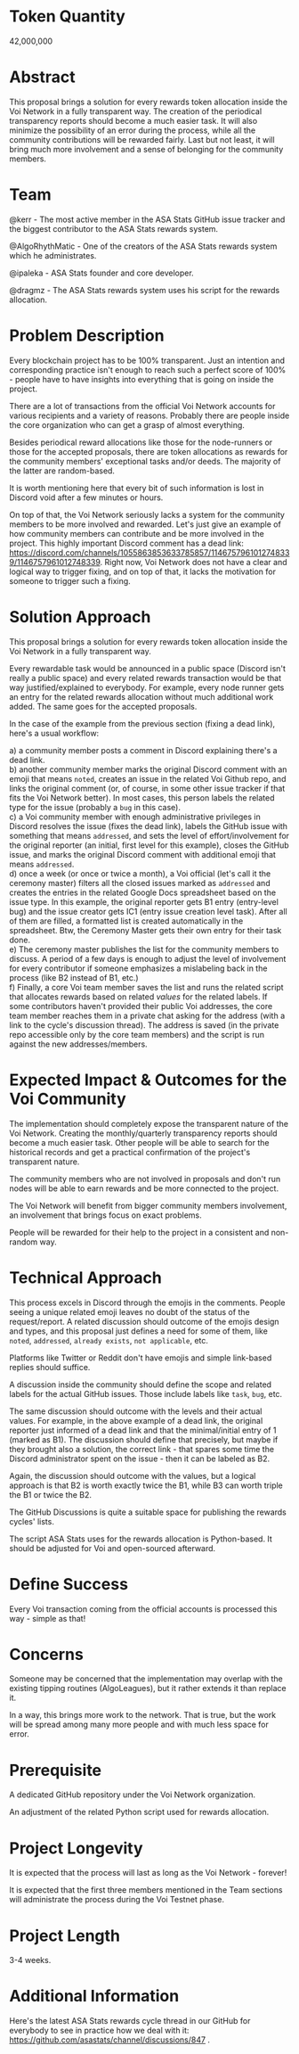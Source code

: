 # Token Quantity
42,000,000

# Abstract
This proposal brings a solution for every rewards token allocation inside the Voi Network in a fully transparent way. The creation of the periodical transparency reports should become a much easier task. It will also minimize the possibility of an error during the process, while all the community contributions will be rewarded fairly. Last but not least, it will bring much more involvement and a sense of belonging for the community members.

# Team
@kerr - The most active member in the ASA Stats GitHub issue tracker and the biggest contributor to the ASA Stats rewards system.

@AlgoRhythMatic - One of the creators of the ASA Stats rewards system which he administrates.

@ipaleka - ASA Stats founder and core developer.

@dragmz - The ASA Stats rewards system uses his script for the rewards allocation.

# Problem Description
Every blockchain project has to be 100% transparent. Just an intention and corresponding practice isn't enough to reach such a perfect score of 100% - people have to have insights into everything that is going on inside the project.

There are a lot of transactions from the official Voi Network accounts for various recipients and a variety of reasons. Probably there are people inside the core organization who can get a grasp of almost everything.

Besides periodical reward allocations like those for the node-runners or those for the accepted proposals, there are token allocations as rewards for the community members' exceptional tasks and/or deeds. The majority of the latter are random-based.

It is worth mentioning here that every bit of such information is lost in Discord void after a few minutes or hours.

On top of that, the Voi Network seriously lacks a system for the community members to be more involved and rewarded. Let's just give an example of how community members can contribute and be more involved in the project. This highly important Discord comment has a dead link: https://discord.com/channels/1055863853633785857/1146757961012748339/1146757961012748339. Right now, Voi Network does not have a clear and logical way to trigger fixing, and on top of that, it lacks the motivation for someone to trigger such a fixing.

# Solution Approach

This proposal brings a solution for every rewards token allocation inside the Voi Network in a fully transparent way.

Every rewardable task would be announced in a public space (Discord isn't really a public space) and every related rewards transaction would be that way justified/explained to everybody. For example, every node runner gets an entry for the related rewards allocation without much additional work added. The same goes for the accepted proposals.

In the case of the example from the previous section (fixing a dead link), here's a usual workflow:

a) a community member posts a comment in Discord explaining there's a dead link.  
b) another community member marks the original Discord comment with an emoji that means `noted`, creates an issue in the related Voi Github repo, and links the original comment (or, of course, in some other issue tracker if that fits the Voi Network better). In most cases, this person labels the related type for the issue (probably a `bug` in this case).  
c) a Voi community member with enough administrative privileges in Discord resolves the issue (fixes the dead link), labels the GitHub issue with something that means `addressed`, and sets the level of effort/involvement for the original reporter (an initial, first level for this example), closes the GitHub issue, and marks the original Discord comment with additional emoji that means `addressed`.  
d) once a week (or once or twice a month), a Voi official (let's call it the ceremony master) filters all the closed issues marked as `addressed` and creates the entries in the related Google Docs spreadsheet based on the issue type. In this example, the original reporter gets B1 entry (entry-level bug) and the issue creator gets IC1 (entry issue creation level task). After all of them are filled, a formatted list is created automatically in the spreadsheet. Btw, the Ceremony Master gets their own entry for their task done.  
e) The ceremony master publishes the list for the community members to discuss. A period of a few days is enough to adjust the level of involvement for every contributor if someone emphasizes a mislabeling back in the process (like B2 instead of B1, etc.)  
f) Finally, a core Voi team member saves the list and runs the related script that allocates rewards based on related *values* for the related labels. If some contributors haven't provided their public Voi addresses, the core team member reaches them in a private chat asking for the address (with a link to the cycle's discussion thread). The address is saved (in the private repo accessible only by the core team members) and the script is run against the new addresses/members.

# Expected Impact & Outcomes for the Voi Community
The implementation should completely expose the transparent nature of the Voi Network. Creating the monthly/quarterly transparency reports should become a much easier task. Other people will be able to search for the historical records and get a practical confirmation of the project's transparent nature.

The community members who are not involved in proposals and don't run nodes will be able to earn rewards and be more connected to the project.

The Voi Network will benefit from bigger community members involvement, an involvement that brings focus on exact problems.

People will be rewarded for their help to the project in a consistent and non-random way.

# Technical Approach
This process excels in Discord through the emojis in the comments. People seeing a unique related emoji leaves no doubt of the status of the request/report. A related discussion should outcome of the emojis design and types, and this proposal just defines a need for some of them, like `noted`, `addressed`, `already exists`, `not applicable`, etc.

Platforms like Twitter or Reddit don't have emojis and simple link-based replies should suffice.

A discussion inside the community should define the scope and related labels for the actual GitHub issues. Those include labels like `task`, `bug`, etc.

The same discussion should outcome with the levels and their actual values. For example, in the above example of a dead link, the original reporter just informed of a dead link and that the minimal/initial entry of 1 (marked as B1). The discussion should define that precisely, but maybe if they brought also a solution, the correct link - that spares some time the Discord administrator spent on the issue - then it can be labeled as B2.

Again, the discussion should outcome with the values, but a logical approach is that B2 is worth exactly twice the B1, while B3 can worth triple the B1 or twice the B2.

The GitHub Discussions is quite a suitable space for publishing the rewards cycles' lists.

The script ASA Stats uses for the rewards allocation is Python-based. It should be adjusted for Voi and open-sourced afterward.

# Define Success
Every Voi transaction coming from the official accounts is processed this way - simple as that!

# Concerns
Someone may be concerned that the implementation may overlap with the existing tipping routines (AlgoLeagues), but it rather extends it than replace it.

In a way, this brings more work to the network. That is true, but the work will be spread among many more people and with much less space for error.

# Prerequisite
A dedicated GitHub repository under the Voi Network organization.

An adjustment of the related Python script used for rewards allocation.

# Project Longevity
It is expected that the process will last as long as the Voi Network - forever!

It is expected that the first three members mentioned in the Team sections will administrate the process during the Voi Testnet phase.

# Project Length
3-4 weeks.

# Additional Information
Here's the latest ASA Stats rewards cycle thread in our GitHub for everybody to see in practice how we deal with it: https://github.com/asastats/channel/discussions/847 .